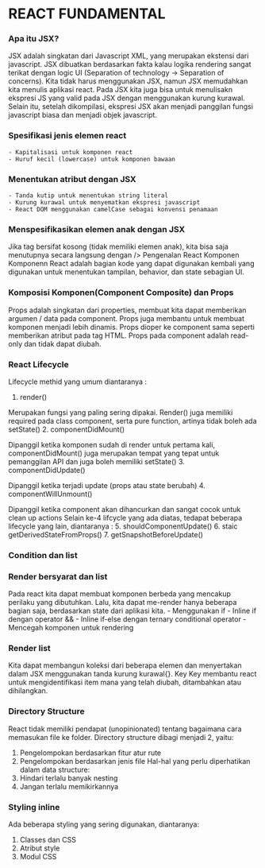 # REACT FUNDAMENTAL

### Apa itu JSX?

JSX adalah singkatan dari Javascript XML, yang merupakan ekstensi dari javascript. JSX dibuatkan berdasarkan fakta kalau logika rendering sangat terikat dengan logic UI (Separation of technology -> Separation of concerns). Kita tidak harus menggunakan JSX, namun JSX memudahkan kita menulis aplikasi react. Pada JSX kita juga bisa untuk menulisakn ekspresi JS yang valid pada JSX dengan menggunakan kurung kurawal. Selain itu, setelah dikompilasi, ekspresi JSX akan menjadi panggilan fungsi javascript biasa dan menjadi objek javascript.

### Spesifikasi jenis elemen react

    - Kapitalisasi untuk komponen react
    - Huruf kecil (lowercase) untuk komponen bawaan

### Menentukan atribut dengan JSX

    - Tanda kutip untuk menentukan string literal
    - Kurung kurawal untuk menyematkan ekspresi javascript
    - React DOM menggunakan camelCase sebagai konvensi penamaan

### Menspesifikasikan elemen anak dengan JSX

Jika tag bersifat kosong (tidak memiliki elemen anak), kita bisa saja menutupnya secara langsung dengan />
Pengenalan React Komponen
Komponenn React adalah bagian kode yang dapat digunakan kembali yang digunakan untuk menentukan tampilan, behavior, dan state sebagian UI.

### Komposisi Komponen(Component Composite) dan Props

Props adalah singkatan dari properties, membuat kita dapat memberikan argumen / data pada component. Props juga membantu untuk membuat komponen menjadi lebih dinamis. Props dioper ke component sama seperti memberikan atribut pada tag HTML. Props pada component adalah read-only dan tidak dapat diubah.

### React Lifecycle

Lifecycle methid yang umum diantaranya :

1. render()
<p>Merupakan fungsi yang paling sering dipakai. Render() juga memiliki required pada class component, serta pure function, artinya tidak boleh ada setState()
2. componentDidMount()
<p>Dipanggil ketika komponen sudah di render untuk pertama kali, componentDidMount() juga merupakan tempat yang tepat untuk pemanggilan API dan juga boleh memiliki setState()
3. componentDidUpdate()
<p>Dipanggil ketika terjadi update (props atau state berubah)
4. componentWillUnmount()
<p>Dipanggil ketika component akan dihancurkan dan sangat cocok untuk clean up actions
Selain ke-4 lifcycle yang ada diatas, tedapat beberapa lifecycle yang lain, diantaranya :
5. shouldComponentUpdate()
6. staic getDerivedStateFromProps()
7. getSnapshotBeforeUpdate()

### Condition dan list

### Render bersyarat dan list

Pada react kita dapat membuat komponen berbeda yang mencakup perilaku yang dibutuhkan. Lalu, kita dapat me-render hanya beberapa bagian saja, berdasarkan state dari aplikasi kita. - Menggunakan if - Inline if dengan operator && - Inline if-else dengan ternary conditional operator - Mencegah komponen untuk rendering

### Render list

Kita dapat membangun koleksi dari beberapa elemen dan menyertakan dalam JSX menggunakan tanda kurung kurawal{}.
Key
Key membantu react untuk mengidentifikasi item mana yang telah diubah, ditambahkan atau dihilangkan.

### Directory Structure

React tidak memiliki pendapat (unopinionated) tentang bagaimana cara memasukan file ke folder. Directory structure dibagi menjadi 2, yaitu:

1. Pengelompokan berdasarkan fitur atur rute
2. Pengelompokan berdasarkan jenis file
   Hal-hal yang perlu diperhatikan dalam data structure:
1. Hindari terlalu banyak nesting
2. Jangan terlalu memikirkannya

### Styling inline

Ada beberapa styling yang sering digunakan, diantaranya:

1. Classes dan CSS
2. Atribut style
3. Modul CSS

